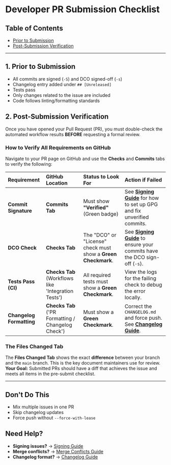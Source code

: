 # Developer PR Submission Checklist

## Table of Contents
- [Prior to Submission](#1-prior-to-submission)
- [Post-Submission Verification](#2-post-submission-verification)

---

## 1. Prior to Submission 

- All commits are signed (`-S`) and DCO signed-off (`-s`)
- Changelog entry added under `## [Unreleased]`
- Tests pass 
- Only changes related to the issue are included
- Code follows linting/formatting standards

## 2. Post-Submission Verification

Once you have opened your Pull Request (PR), you must double-check the automated workflow results **BEFORE** requesting a formal review.

### How to Verify All Requirements on GitHub

Navigate to your PR page on GitHub and use the **Checks** and **Commits** tabs to verify the following:

| Requirement | GitHub Location | Status to Look For | Action if Failed |
| :--- | :--- | :--- | :--- |
| **Commit Signature** | **Commits Tab** | Must show **"Verified"** (Green badge) | See **[Signing Guide](signing.md)** for how to set up GPG and fix unverified commits. |
| **DCO Check** | **Checks Tab** | The "DCO" or "License" check must show a **Green Checkmark**. | See **[Signing Guide](signing.md)** to ensure your commits have the DCO sign-off (`-s`). |
| **Tests Pass (CI)** | **Checks Tab** (Workflows like 'Integration Tests') | All required tests must show a **Green Checkmark**. | View the logs for the failing check to debug the error locally. |
| **Changelog Formatting** | **Checks Tab** ('PR Formatting / Changelog Check') | Must show a **Green Checkmark**. | Correct the `CHANGELOG.md` and force push. See **[Changelog Guide](changelog_entry.md)**. |

### The Files Changed Tab

The **Files Changed Tab** shows the exact **difference** between your branch and the `main` branch. This is the key document maintainers use for review.
**Your Goal:** Submitted PRs should have a diff that achieves the issue and meets all items in the pre-submit checklist.

---

## Don't Do This 

- Mix multiple issues in one PR
- Skip changelog updates
- Force push without `--force-with-lease`

## Need Help?

- **Signing issues?** → [Signing Guide](signing.md)
- **Merge conflicts?** → [Merge Conflicts Guide](merge_conflicts.md)
- **Changelog format?** → [Changelog Guide](changelog_entry.md)